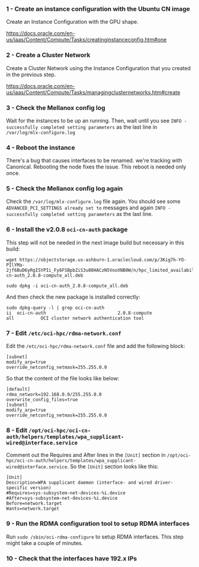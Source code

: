 ### 1 - Create an instance configuration with the Ubuntu CN image

Create an Instance Configuration with the GPU shape.

https://docs.oracle.com/en-us/iaas/Content/Compute/Tasks/creatinginstanceconfig.htm#one

### 2 - Create a Cluster Network

Create a Cluster Network using the Instance Configuration that you created in the previous step.

https://docs.oracle.com/en-us/iaas/Content/Compute/Tasks/managingclusternetworks.htm#create

### 3 - Check the Mellanox config log

Wait for the instances to be up an running. Then, wait until you see `INFO - successfully completed setting parameters` as the last line in `/var/log/mlx-configure.log`

### 4 - Reboot the instance

There's a bug that causes interfaces to be renamed. we're tracking with Canonical. Rebooting the node fixes the issue. This reboot is needed only once.

### 5 - Check the Mellanox config log again

Check the `/var/log/mlx-configure.log` file again. You should see some `ADVANCED_PCI_SETTINGS already set to` messages and again `INFO - successfully completed setting parameters` as the last line.

### 6 - Install the v2.0.8  `oci-cn-auth` package

This step will not be needed in the next image build but necessary in this build:

```
wget https://objectstorage.us-ashburn-1.oraclecloud.com/p/3Kig7h-YO-PIlYMa-2jf6BuD6yRgISYPIi_Fy6FSBpbZiS3u08HACzN5VooXNB0W/n/hpc_limited_availability/b/share/o/oci-cn-auth_2.0.8-compute_all.deb

sudo dpkg -i oci-cn-auth_2.0.8-compute_all.deb
```

And then check the new package is installed correctly:

```
sudo dpkg-query -l | grep oci-cn-auth
ii  oci-cn-auth                           2.0.8-compute                           all          OCI cluster network authentication tool
```

### 7 - Edit `/etc/oci-hpc/rdma-network.conf`

Edit the `/etc/oci-hpc/rdma-network.conf` file and add the following block:

```
[subnet]
modify_arp=true
override_netconfig_netmask=255.255.0.0
```

So that the content of the file looks like below:

```
[default]
rdma_network=192.168.0.0/255.255.0.0
overwrite_config_files=true
[subnet]
modify_arp=true
override_netconfig_netmask=255.255.0.0
```

### 8 - Edit `/opt/oci-hpc/oci-cn-auth/helpers/templates/wpa_supplicant-wired@interface.service`

Comment out the Requires and After lines in the `[Unit]` section in `/opt/oci-hpc/oci-cn-auth/helpers/templates/wpa_supplicant-wired@interface.service`. So the `[Unit]` section looks like this:

```
[Unit]
Description=WPA supplicant daemon (interface- and wired driver-specific version)
#Requires=sys-subsystem-net-devices-%i.device
#After=sys-subsystem-net-devices-%i.device
Before=network.target
Wants=network.target
```

### 9 - Run the RDMA configuration tool to setup RDMA interfaces

Run `sudo /sbin/oci-rdma-configure` to setup RDMA interfaces. This step might take a couple of minutes.

### 10 - Check that the interfaces have 192.x IPs


